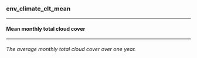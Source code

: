 ### env_climate_clt_mean



------
#### Mean monthly total cloud cover



------
###### The average monthly total cloud cover over one year.